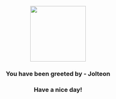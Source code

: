 <p align="center">
            <img src="https://raw.githubusercontent.com/PokeAPI/sprites/master/sprites/pokemon/135.png" width="150" height="150">
          </p>
          <h3 align="center">You have been greeted by - <b>Jolteon</b></h3>
          <h3 align="center">Have a nice day!</h3>
        